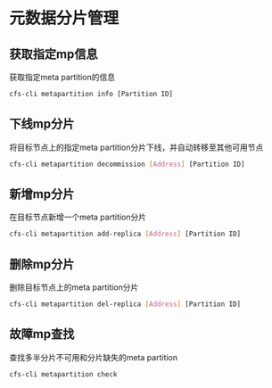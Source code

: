 # 元数据分片管理

## 获取指定mp信息

获取指定meta partition的信息

```bash
cfs-cli metapartition info [Partition ID]
```

## 下线mp分片

将目标节点上的指定meta partition分片下线，并自动转移至其他可用节点

```bash
cfs-cli metapartition decommission [Address] [Partition ID]
```

## 新增mp分片

在目标节点新增一个meta partition分片

```bash
cfs-cli metapartition add-replica [Address] [Partition ID]
```

## 删除mp分片

删除目标节点上的meta partition分片

```bash
cfs-cli metapartition del-replica [Address] [Partition ID]
```

## 故障mp查找

查找多半分片不可用和分片缺失的meta partition

```bash
cfs-cli metapartition check
```
